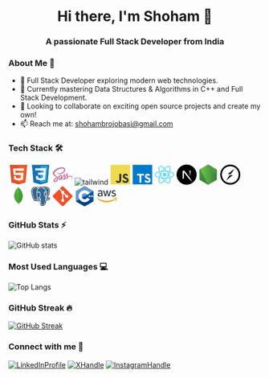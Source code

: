 <h1 align="center">Hi there, I'm Shoham 👋</h1>
<h3 align="center">A passionate Full Stack Developer from India</h3>

### About Me 🚀
- 🔭 Full Stack Developer exploring modern web technologies.
- 🌱 Currently mastering Data Structures & Algorithms in C++ and Full Stack Development.
- 👯 Looking to collaborate on exciting open source projects and create my own!
- 📫 Reach me at: shohambrojobasi@gmail.com

### Tech Stack 🛠️
<p align="left">
<!-- Web Fundamentals -->
<img src="https://raw.githubusercontent.com/devicons/devicon/master/icons/html5/html5-original.svg" alt="html5" width="40" height="40"/>
<img src="https://raw.githubusercontent.com/devicons/devicon/master/icons/css3/css3-original.svg" alt="css3" width="40" height="40"/>
<img src="https://raw.githubusercontent.com/devicons/devicon/master/icons/sass/sass-original.svg" alt="sass" width="40" height="40"/>
<img src="https://www.vectorlogo.zone/logos/tailwindcss/tailwindcss-icon.svg" alt="tailwind" width="40" height="40"/>
<img src="https://raw.githubusercontent.com/devicons/devicon/master/icons/javascript/javascript-original.svg" alt="javascript" width="40" height="40"/>
<img src="https://raw.githubusercontent.com/devicons/devicon/master/icons/typescript/typescript-original.svg" alt="typescript" width="40" height="40"/>

<!-- Frontend Frameworks -->
<img src="https://raw.githubusercontent.com/devicons/devicon/master/icons/react/react-original.svg" alt="react" width="40" height="40"/>
<img src="https://raw.githubusercontent.com/devicons/devicon/master/icons/nextjs/nextjs-original.svg" alt="nextjs" width="40" height="40"/>

<!-- Backend & Databases -->
<img src="https://raw.githubusercontent.com/devicons/devicon/master/icons/nodejs/nodejs-original.svg" alt="nodejs" width="40" height="40"/>
<img src="https://raw.githubusercontent.com/devicons/devicon/master/icons/socketio/socketio-original.svg" alt="socketio" width="40" height="40"/>
<img src="https://raw.githubusercontent.com/devicons/devicon/master/icons/mongodb/mongodb-original.svg" alt="mongodb" width="40" height="40"/>
<img src="https://raw.githubusercontent.com/devicons/devicon/master/icons/postgresql/postgresql-original.svg" alt="postgresql" width="40" height="40"/>

<!-- Tools & Others -->
<img src="https://raw.githubusercontent.com/devicons/devicon/master/icons/git/git-original.svg" alt="git" width="40" height="40"/>
<img src="https://raw.githubusercontent.com/devicons/devicon/master/icons/cplusplus/cplusplus-original.svg" alt="cplusplus" width="40" height="40"/>
<img src="https://raw.githubusercontent.com/devicons/devicon/master/icons/amazonwebservices/amazonwebservices-original-wordmark.svg" alt="aws" width="40" height="40"/>
</p>

### GitHub Stats ⚡
![GitHub stats](https://github-readme-stats.vercel.app/api?username=shohambro&show_icons=true&theme=radical)

### Most Used Languages 💻
![Top Langs](https://github-readme-stats.vercel.app/api/top-langs/?username=shohambro&layout=compact&theme=radical&langs_count=8)

### GitHub Streak 🔥
[![GitHub Streak](https://github-readme-streak-stats.herokuapp.com?user=shohambro&theme=radical)](https://git.io/streak-stats)

### Connect with me 🤝
<p align="left">
<a href="https://www.linkedin.com/in/shoham-brojobasi-9526b6201/" target="blank"><img align="center" src="https://raw.githubusercontent.com/rahuldkjain/github-profile-readme-generator/master/src/images/icons/Social/linked-in-alt.svg" alt="LinkedInProfile" height="30" width="40" /></a>
<a href="https://x.com/shohambro" target="blank"><img align="center" src="https://raw.githubusercontent.com/rahuldkjain/github-profile-readme-generator/master/src/images/icons/Social/twitter.svg" alt="XHandle" height="30" width="40" /></a>
<a href="https://instagram.com/shohambro/" target="blank"><img align="center" src="https://raw.githubusercontent.com/rahuldkjain/github-profile-readme-generator/master/src/images/icons/Social/instagram.svg" alt="InstagramHandle" height="30" width="40" /></a>
</p>
